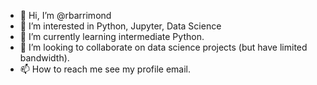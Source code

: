 - 👋 Hi, I’m @rbarrimond
- 👀 I’m interested in Python, Jupyter, Data Science
- 🌱 I’m currently learning intermediate Python.
- 💞️ I’m looking to collaborate on data science projects (but have limited bandwidth).
- 📫 How to reach me see my profile email.

<!---
rbarrimond/rbarrimond is a ✨ special ✨ repository because its `README.md` (this file) appears on your GitHub profile.
You can click the Preview link to take a look at your changes.
--->
